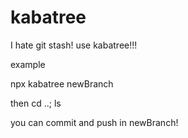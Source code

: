# kabatree
I hate git stash! use kabatree!!!

example

npx kabatree newBranch

then
cd ..; ls

you can commit and push in newBranch!
